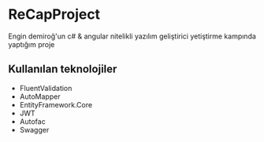 # ReCapProject
Engin demiroğ'un c# & angular nitelikli yazılım geliştirici yetiştirme kampında yaptığım proje
## Kullanılan teknolojiler 
- FluentValidation
- AutoMapper
- EntityFramework.Core
- JWT
- Autofac
- Swagger
